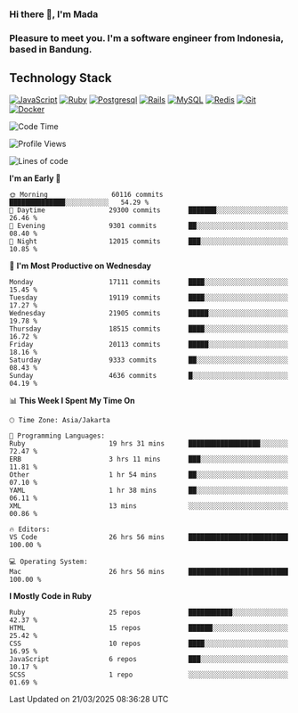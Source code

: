 ### Hi there 👋, I'm Mada
### Pleasure to meet you. I'm a software engineer from Indonesia, based in Bandung.

## Technology Stack

[![JavaScript](https://img.shields.io/badge/-JavaScript-%23F7DF1C?style=flat-square&logo=javascript&logoColor=000000&labelColor=%23F7DF1C&color=%23FFCE5A)](https://www.javascript.com/)
[![Ruby](https://img.shields.io/badge/Ruby-CC342D?style=flat-square&logo=ruby&logoColor=white)](https://www.ruby-lang.org/en/)
[![Postgresql](https://img.shields.io/badge/PostgreSQL-316192?style=flat-square&logo=postgresql&logoColor=ffffff)](https://www.postgresql.org/)
[![Rails](https://img.shields.io/badge/Ruby_on_Rails-CC0000?style=flat-square&logo=ruby-on-rails&logoColor=white)](https://rubyonrails.org/)
[![MySQL](https://img.shields.io/badge/-MySQL-4479A1?style=flat-square&logo=MySQL&logoColor=ffffff)](https://www.mysql.com/)
[![Redis](https://img.shields.io/badge/-Redis-DC382D?style=flat-square&logo=Redis&logoColor=ffffff)](https://redis.io/)
[![Git](https://img.shields.io/badge/-Git-%23F05032?style=flat-square&logo=git&logoColor=%23ffffff)](https://git-scm.com/)
[![Docker](https://img.shields.io/badge/-Docker-2496ED?style=flat-square&logo=docker&logoColor=ffffff)](https://www.docker.com/)
<!--
**madaarya/madaarya** is a ✨ _special_ ✨ repository because its `README.md` (this file) appears on your GitHub profile.

Here are some ideas to get you started:

- 🔭 I’m currently working on ...
- 🌱 I’m currently learning ...
- 👯 I’m looking to collaborate on ...
- 🤔 I’m looking for help with ...
- 💬 Ask me about ...
- 📫 How to reach me: ...
- 😄 Pronouns: ...
- ⚡ Fun fact: ...
-->
<!--START_SECTION:waka-->
![Code Time](http://img.shields.io/badge/Code%20Time-7%2C145%20hrs%2049%20mins-blue)

![Profile Views](http://img.shields.io/badge/Profile%20Views-0-blue)

![Lines of code](https://img.shields.io/badge/From%20Hello%20World%20I%27ve%20Written-48.8%20million%20lines%20of%20code-blue)

**I'm an Early 🐤** 

```text
🌞 Morning                60116 commits       ██████████████░░░░░░░░░░░   54.29 % 
🌆 Daytime                29300 commits       ███████░░░░░░░░░░░░░░░░░░   26.46 % 
🌃 Evening                9301 commits        ██░░░░░░░░░░░░░░░░░░░░░░░   08.40 % 
🌙 Night                  12015 commits       ███░░░░░░░░░░░░░░░░░░░░░░   10.85 % 
```
📅 **I'm Most Productive on Wednesday** 

```text
Monday                   17111 commits       ████░░░░░░░░░░░░░░░░░░░░░   15.45 % 
Tuesday                  19119 commits       ████░░░░░░░░░░░░░░░░░░░░░   17.27 % 
Wednesday                21905 commits       █████░░░░░░░░░░░░░░░░░░░░   19.78 % 
Thursday                 18515 commits       ████░░░░░░░░░░░░░░░░░░░░░   16.72 % 
Friday                   20113 commits       █████░░░░░░░░░░░░░░░░░░░░   18.16 % 
Saturday                 9333 commits        ██░░░░░░░░░░░░░░░░░░░░░░░   08.43 % 
Sunday                   4636 commits        █░░░░░░░░░░░░░░░░░░░░░░░░   04.19 % 
```


📊 **This Week I Spent My Time On** 

```text
🕑︎ Time Zone: Asia/Jakarta

💬 Programming Languages: 
Ruby                     19 hrs 31 mins      ██████████████████░░░░░░░   72.47 % 
ERB                      3 hrs 11 mins       ███░░░░░░░░░░░░░░░░░░░░░░   11.81 % 
Other                    1 hr 54 mins        ██░░░░░░░░░░░░░░░░░░░░░░░   07.10 % 
YAML                     1 hr 38 mins        ██░░░░░░░░░░░░░░░░░░░░░░░   06.11 % 
XML                      13 mins             ░░░░░░░░░░░░░░░░░░░░░░░░░   00.86 % 

🔥 Editors: 
VS Code                  26 hrs 56 mins      █████████████████████████   100.00 % 

💻 Operating System: 
Mac                      26 hrs 56 mins      █████████████████████████   100.00 % 
```

**I Mostly Code in Ruby** 

```text
Ruby                     25 repos            ███████████░░░░░░░░░░░░░░   42.37 % 
HTML                     15 repos            ██████░░░░░░░░░░░░░░░░░░░   25.42 % 
CSS                      10 repos            ████░░░░░░░░░░░░░░░░░░░░░   16.95 % 
JavaScript               6 repos             ███░░░░░░░░░░░░░░░░░░░░░░   10.17 % 
SCSS                     1 repo              ░░░░░░░░░░░░░░░░░░░░░░░░░   01.69 % 
```




 Last Updated on 21/03/2025 08:36:28 UTC
<!--END_SECTION:waka-->
